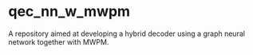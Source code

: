 # qec_nn_w_mwpm
A repository aimed at developing a hybrid decoder using a graph neural network together with MWPM.  
